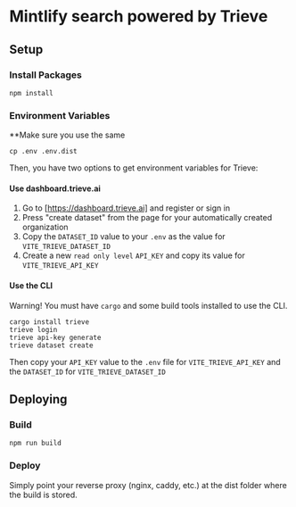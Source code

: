 # Mintlify search powered by Trieve

## Setup

### Install Packages 

`npm install` 

### Environment Variables

**Make sure you use the same 

```
cp .env .env.dist
```

Then, you have two options to get environment variables for Trieve:

#### Use dashboard.trieve.ai

1. Go to [https://dashboard.trieve.ai] and register or sign in
2. Press "create dataset" from the page for your automatically created organization
3. Copy the `DATASET_ID` value to your `.env` as the value for `VITE_TRIEVE_DATASET_ID` 
4. Create a new `read only level` `API_KEY` and copy its value for `VITE_TRIEVE_API_KEY`

#### Use the CLI

Warning! You must have `cargo` and some build tools installed to use the CLI. 

```
cargo install trieve 
trieve login
trieve api-key generate
trieve dataset create
```

Then copy your `API_KEY` value to the `.env` file for `VITE_TRIEVE_API_KEY` and the `DATASET_ID` for `VITE_TRIEVE_DATASET_ID`

## Deploying

### Build

`npm run build`

### Deploy

Simply point your reverse proxy (nginx, caddy, etc.) at the dist folder where the build is stored. 
